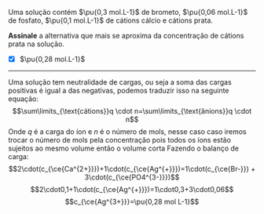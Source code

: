 Uma solução contém $\pu{0,3 mol.L-1}$ de brometo, $\pu{0,06 mol.L-1}$ de fosfato, $\pu{0,1 mol.L-1}$ de cátions cálcio e cátions prata.

**Assinale** a alternativa que mais se aproxima da concentração de cátions prata na solução.

- [x] $\pu{0,28 mol.L-1}$

---

Uma solução tem neutralidade de cargas, ou seja a soma das cargas positivas é igual a das negativas, podemos traduzir isso na seguinte equação:
$$\sum\limits_{\text{cátions}}q \cdot n=\sum\limits_{\text{ânions}}q \cdot n$$
Onde $q$ é a carga do íon e $n$ é o número de mols, nesse caso caso iremos trocar o número de mols pela concentração pois todos os íons estão sujeitos ao mesmo volume então o volume corta
Fazendo o balanço de carga:
$$2\cdot(c_{\ce{Ca^{2+}}})+1\cdot(c_{\ce{Ag^{+}}})=1\cdot(c_{\ce{Br-}}) + 3\cdot(c_{\ce{PO4^{3-}}})$$
$$2\cdot0,1+1\cdot(c_{\ce{Ag^{+}}})=1\cdot0,3+3\cdot0,06$$
$$c_{\ce{Ag^{3+}}}=\pu{0,28 mol L-1}$$

